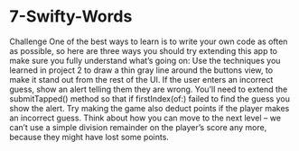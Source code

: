 # 7-Swifty-Words
Challenge One of the best ways to learn is to write your own code as often as possible, so here are three ways you should try extending this app to make sure you fully understand what’s going on:  Use the techniques you learned in project 2 to draw a thin gray line around the buttons view, to make it stand out from the rest of the UI. If the user enters an incorrect guess, show an alert telling them they are wrong. You’ll need to extend the submitTapped() method so that if firstIndex(of:) failed to find the guess you show the alert. Try making the game also deduct points if the player makes an incorrect guess. Think about how you can move to the next level – we can’t use a simple division remainder on the player’s score any more, because they might have lost some points.
